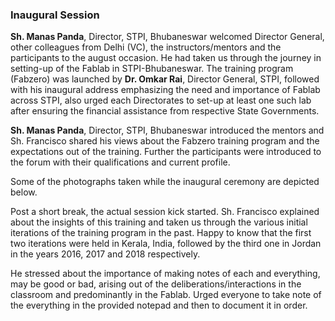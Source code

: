 ### Inaugural Session

**Sh. Manas Panda**, Director, STPI, Bhubaneswar welcomed Director General, other colleagues from Delhi (VC), the instructors/mentors and the participants to the august occasion. He had taken us through the journey in setting-up of the Fablab in STPI-Bhubaneswar. The training program (Fabzero) was launched by **Dr. Omkar Rai**, Director General, STPI, followed with his inaugural address emphasizing the need and importance of Fablab across STPI, also urged each Directorates to set-up at least one such lab after ensuring the financial assistance from respective State Governments.

**Sh. Manas Panda**, Director, STPI, Bhubaneswar introduced the mentors and Sh. Francisco shared his views about the Fabzero training program and the expectations out of the training. Further the participants were introduced to the forum with their qualifications and current profile.

Some of the photographs taken while the inaugural ceremony are depicted below.



Post a short break, the actual session kick started. Sh. Francisco explained about the insights of this training and taken us through the various initial iterations of the training program in the past. Happy to know that the first two iterations were held in Kerala, India, followed by the third one in Jordan in the years 2016, 2017 and 2018 respectively. 

He stressed about the importance of making notes of each and everything, may be good or bad, arising out of the deliberations/interactions in the classroom and predominantly in the Fablab. Urged everyone to take note of the everything in the provided notepad and then to document it in order.